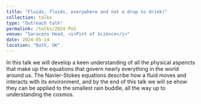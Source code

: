 ```yaml
---
title: "Fluids, fluids, everywhere and not a drop to drink!"
collection: talks
type: "Outreach talk"
permalink: /talks/2024-PoS
venue: "Saracens Head, <i>Pint of Science</i>"
date: 2024-05-14
location: "Bath, UK"
---
```



In this talk we will develop a keen understanding of all the physical aspencts that make up the equations that govern nearly everything in the world around us. The Navier-Stokes equations describe how a fluid moves and interacts with its environment, and by the end of this talk we will se ehow they can be applied to the smallest rain buddle, all the way up to understanding the cosmos. 
